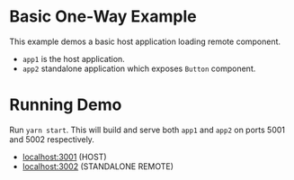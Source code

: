 # Basic One-Way Example

This example demos a basic host application loading remote component.

- `app1` is the host application.
- `app2` standalone application which exposes `Button` component.

# Running Demo

Run `yarn start`. This will build and serve both `app1` and `app2` on ports 5001 and 5002 respectively.

- [localhost:3001](http://localhost:3001/) (HOST)
- [localhost:3002](http://localhost:3002/) (STANDALONE REMOTE)
